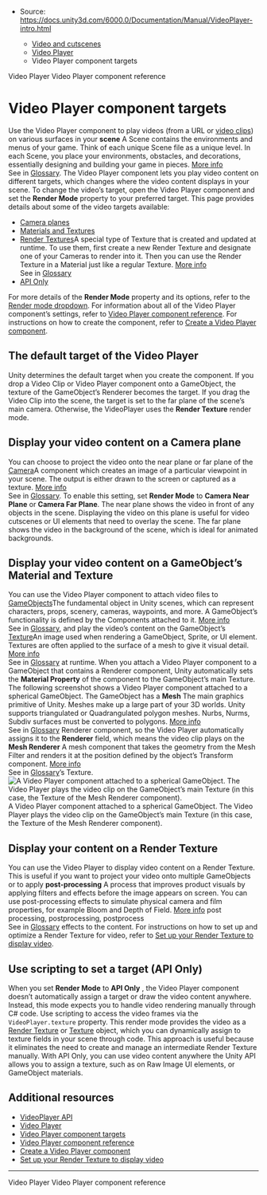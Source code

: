* Source: https://docs.unity3d.com/6000.0/Documentation/Manual/VideoPlayer-intro.html

  * [Video and cutscenes](https://docs.unity3d.com/6000.0/Documentation/Manual/Video.html)
  * [Video Player](https://docs.unity3d.com/6000.0/Documentation/Manual/VideoPlayer.html)
  * Video Player component targets


[](https://docs.unity3d.com/6000.0/Documentation/Manual/VideoPlayer.html)
Video Player
[](https://docs.unity3d.com/6000.0/Documentation/Manual/class-VideoPlayer.html)
Video Player component reference
# Video Player component targets
Use the Video Player component to play videos (from a URL or [video clips](https://docs.unity3d.com/6000.0/Documentation/Manual/class-VideoClip.html)) on various surfaces in your **scene** A Scene contains the environments and menus of your game. Think of each unique Scene file as a unique level. In each Scene, you place your environments, obstacles, and decorations, essentially designing and building your game in pieces. [More info](https://docs.unity3d.com/6000.0/Documentation/Manual/CreatingScenes.html)  
See in [Glossary](https://docs.unity3d.com/6000.0/Documentation/Manual/Glossary.html#Scene).
The Video Player component lets you play video content on different targets, which changes where the video content displays in your scene. To change the video’s target, open the Video Player component and set the **Render Mode** property to your preferred target. 
This page provides details about some of the video targets available:
  * [Camera planes](https://docs.unity3d.com/6000.0/Documentation/Manual/VideoPlayer-intro.html#camera-planes)
  * [Materials and Textures](https://docs.unity3d.com/6000.0/Documentation/Manual/VideoPlayer-intro.html#material-texture)
  * [Render Textures](https://docs.unity3d.com/6000.0/Documentation/Manual/VideoPlayer-intro.html#render-texture)A special type of Texture that is created and updated at runtime. To use them, first create a new Render Texture and designate one of your Cameras to render into it. Then you can use the Render Texture in a Material just like a regular Texture. [More info](https://docs.unity3d.com/6000.0/Documentation/Manual/class-RenderTexture.html)  
See in [Glossary](https://docs.unity3d.com/6000.0/Documentation/Manual/Glossary.html#RenderTexture)
  * [API Only](https://docs.unity3d.com/6000.0/Documentation/Manual/VideoPlayer-intro.html#api-only)


For more details of the **Render Mode** property and its options, refer to the [Render mode dropdown](https://docs.unity3d.com/6000.0/Documentation/Manual/class-VideoPlayer.html#render-mode-dropdown). 
For information about all of the Video Player component’s settings, refer to [Video Player component reference](https://docs.unity3d.com/6000.0/Documentation/Manual/class-VideoPlayer.html). For instructions on how to create the component, refer to [Create a Video Player component](https://docs.unity3d.com/6000.0/Documentation/Manual/VideoPlayer-instructions.html).
## The default target of the Video Player
Unity determines the default target when you create the component. If you drop a Video Clip or Video Player component onto a GameObject, the texture of the GameObject’s Renderer becomes the target.
If you drag the Video Clip into the scene, the target is set to the far plane of the scene’s main camera. Otherwise, the VideoPlayer uses the **Render Texture** render mode. 
## Display your video content on a Camera plane
You can choose to project the video onto the near plane or far plane of the [Camera](https://docs.unity3d.com/6000.0/Documentation/Manual/class-Camera.html)A component which creates an image of a particular viewpoint in your scene. The output is either drawn to the screen or captured as a texture. [More info](https://docs.unity3d.com/6000.0/Documentation/Manual/CamerasOverview.html)  
See in [Glossary](https://docs.unity3d.com/6000.0/Documentation/Manual/Glossary.html#Camera). To enable this setting, set **Render Mode** to **Camera Near Plane** or **Camera Far Plane**. 
The near plane shows the video in front of any objects in the scene. Displaying the video on this plane is useful for video cutscenes or UI elements that need to overlay the scene. 
The far plane shows the video in the background of the scene, which is ideal for animated backgrounds. 
## Display your video content on a GameObject’s Material and Texture
You can use the Video Player component to attach video files to [GameObjects](https://docs.unity3d.com/6000.0/Documentation/Manual/GameObjects.html)The fundamental object in Unity scenes, which can represent characters, props, scenery, cameras, waypoints, and more. A GameObject’s functionality is defined by the Components attached to it. [More info](https://docs.unity3d.com/6000.0/Documentation/Manual/class-GameObject.html)  
See in [Glossary](https://docs.unity3d.com/6000.0/Documentation/Manual/Glossary.html#GameObject), and play the video’s content on the GameObject’s [Texture](https://docs.unity3d.com/6000.0/Documentation/Manual/Textures.html)An image used when rendering a GameObject, Sprite, or UI element. Textures are often applied to the surface of a mesh to give it visual detail. [More info](https://docs.unity3d.com/6000.0/Documentation/Manual/class-TextureImporter.html)  
See in [Glossary](https://docs.unity3d.com/6000.0/Documentation/Manual/Glossary.html#texture) at runtime.
When you attach a Video Player component to a GameObject that contains a Renderer component, Unity automatically sets the **Material Property** of the component to the GameObject’s main Texture.
The following screenshot shows a Video Player component attached to a spherical GameObject. The GameObject has a **Mesh** The main graphics primitive of Unity. Meshes make up a large part of your 3D worlds. Unity supports triangulated or Quadrangulated polygon meshes. Nurbs, Nurms, Subdiv surfaces must be converted to polygons. [More info](https://docs.unity3d.com/6000.0/Documentation/Manual/mesh.html)  
See in [Glossary](https://docs.unity3d.com/6000.0/Documentation/Manual/Glossary.html#Mesh) Renderer component, so the Video Player automatically assigns it to the **Renderer** field, which means the video clip plays on the **Mesh Renderer** A mesh component that takes the geometry from the Mesh Filter and renders it at the position defined by the object’s Transform component. [More info](https://docs.unity3d.com/6000.0/Documentation/Manual/class-MeshRenderer.html)  
See in [Glossary](https://docs.unity3d.com/6000.0/Documentation/Manual/Glossary.html#MeshRenderer)’s Texture.
![A Video Player component attached to a spherical GameObject. The Video Player plays the video clip on the GameObject’s main Texture \(in this case, the Texture of the Mesh Renderer component\).](https://docs.unity3d.com/6000.0/Documentation/uploads/Main/Video-1.png) A Video Player component attached to a spherical GameObject. The Video Player plays the video clip on the GameObject’s main Texture (in this case, the Texture of the Mesh Renderer component).
## Display your content on a Render Texture
You can use the Video Player to display video content on a Render Texture. This is useful if you want to project your video onto multiple GameObjects or to apply **post-processing** A process that improves product visuals by applying filters and effects before the image appears on screen. You can use post-processing effects to simulate physical camera and film properties, for example Bloom and Depth of Field. [More info](https://docs.unity3d.com/6000.0/Documentation/Manual/PostProcessingOverview.html) post processing, postprocessing, postprocess  
See in [Glossary](https://docs.unity3d.com/6000.0/Documentation/Manual/Glossary.html#post-processing) effects to the content. For instructions on how to set up and optimize a Render Texture for video, refer to [Set up your Render Texture to display video](https://docs.unity3d.com/6000.0/Documentation/Manual/VideoPlayer-rendertexture.html). 
## Use scripting to set a target (API Only)
When you set **Render Mode** to **API Only** , the Video Player component doesn’t automatically assign a target or draw the video content anywhere. Instead, this mode expects you to handle video rendering manually through C# code. Use scripting to access the video frames via the `VideoPlayer.texture` property. 
This render mode provides the video as a [Render Texture](https://docs.unity3d.com/6000.0/Documentation/Manual/class-RenderTexture.html) or [Texture](https://docs.unity3d.com/6000.0/Documentation/Manual/class-TextureImporter.html) object, which you can dynamically assign to texture fields in your scene through code. This approach is useful because it eliminates the need to create and manage an intermediate Render Texture manually.
With API Only, you can use video content anywhere the Unity API allows you to assign a texture, such as on Raw Image UI elements, or GameObject materials.
## Additional resources
  * [VideoPlayer API](https://docs.unity3d.com/6000.0/Documentation/ScriptReference/Video.VideoPlayer.html)
  * [Video Player](https://docs.unity3d.com/6000.0/Documentation/Manual/VideoPlayer.html)
  * [Video Player component targets](https://docs.unity3d.com/6000.0/Documentation/Manual/VideoPlayer-intro.html)
  * [Video Player component reference](https://docs.unity3d.com/6000.0/Documentation/Manual/class-VideoPlayer.html)
  * [Create a Video Player component](https://docs.unity3d.com/6000.0/Documentation/Manual/VideoPlayer-instructions.html)
  * [Set up your Render Texture to display video](https://docs.unity3d.com/6000.0/Documentation/Manual/VideoPlayer-rendertexture.html)


* * *
[](https://docs.unity3d.com/6000.0/Documentation/Manual/VideoPlayer.html)
Video Player
[](https://docs.unity3d.com/6000.0/Documentation/Manual/class-VideoPlayer.html)
Video Player component reference
